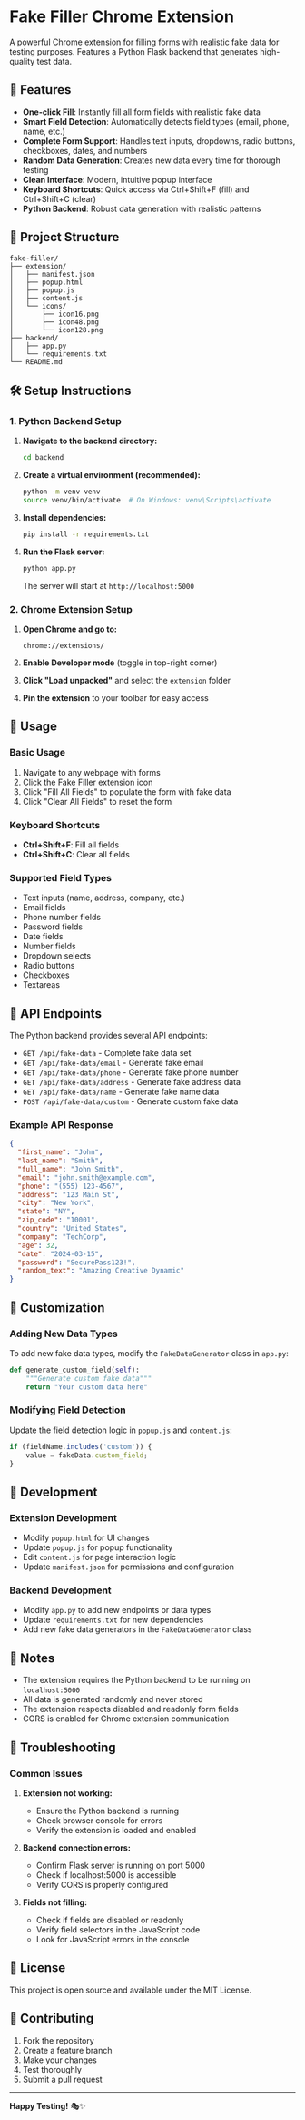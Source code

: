 # Fake Filler Chrome Extension

A powerful Chrome extension for filling forms with realistic fake data for testing purposes. Features a Python Flask backend that generates high-quality test data.

## 🚀 Features

- **One-click Fill**: Instantly fill all form fields with realistic fake data
- **Smart Field Detection**: Automatically detects field types (email, phone, name, etc.)
- **Complete Form Support**: Handles text inputs, dropdowns, radio buttons, checkboxes, dates, and numbers
- **Random Data Generation**: Creates new data every time for thorough testing
- **Clean Interface**: Modern, intuitive popup interface
- **Keyboard Shortcuts**: Quick access via Ctrl+Shift+F (fill) and Ctrl+Shift+C (clear)
- **Python Backend**: Robust data generation with realistic patterns

## 📁 Project Structure

```
fake-filler/
├── extension/
│   ├── manifest.json
│   ├── popup.html
│   ├── popup.js
│   ├── content.js
│   └── icons/
│       ├── icon16.png
│       ├── icon48.png
│       └── icon128.png
├── backend/
│   ├── app.py
│   └── requirements.txt
└── README.md
```

## 🛠️ Setup Instructions

### 1. Python Backend Setup

1. **Navigate to the backend directory:**
   ```bash
   cd backend
   ```

2. **Create a virtual environment (recommended):**
   ```bash
   python -m venv venv
   source venv/bin/activate  # On Windows: venv\Scripts\activate
   ```

3. **Install dependencies:**
   ```bash
   pip install -r requirements.txt
   ```

4. **Run the Flask server:**
   ```bash
   python app.py
   ```

   The server will start at `http://localhost:5000`

### 2. Chrome Extension Setup

1. **Open Chrome and go to:**
   ```
   chrome://extensions/
   ```

2. **Enable Developer mode** (toggle in top-right corner)

3. **Click "Load unpacked"** and select the `extension` folder

4. **Pin the extension** to your toolbar for easy access

## 🎯 Usage

### Basic Usage
1. Navigate to any webpage with forms
2. Click the Fake Filler extension icon
3. Click "Fill All Fields" to populate the form with fake data
4. Click "Clear All Fields" to reset the form

### Keyboard Shortcuts
- **Ctrl+Shift+F**: Fill all fields
- **Ctrl+Shift+C**: Clear all fields

### Supported Field Types
- Text inputs (name, address, company, etc.)
- Email fields
- Phone number fields
- Password fields
- Date fields
- Number fields
- Dropdown selects
- Radio buttons
- Checkboxes
- Textareas

## 🔌 API Endpoints

The Python backend provides several API endpoints:

- `GET /api/fake-data` - Complete fake data set
- `GET /api/fake-data/email` - Generate fake email
- `GET /api/fake-data/phone` - Generate fake phone number
- `GET /api/fake-data/address` - Generate fake address data
- `GET /api/fake-data/name` - Generate fake name data
- `POST /api/fake-data/custom` - Generate custom fake data

### Example API Response

```json
{
  "first_name": "John",
  "last_name": "Smith",
  "full_name": "John Smith",
  "email": "john.smith@example.com",
  "phone": "(555) 123-4567",
  "address": "123 Main St",
  "city": "New York",
  "state": "NY",
  "zip_code": "10001",
  "country": "United States",
  "company": "TechCorp",
  "age": 32,
  "date": "2024-03-15",
  "password": "SecurePass123!",
  "random_text": "Amazing Creative Dynamic"
}
```

## 🎨 Customization

### Adding New Data Types

To add new fake data types, modify the `FakeDataGenerator` class in `app.py`:

```python
def generate_custom_field(self):
    """Generate custom fake data"""
    return "Your custom data here"
```

### Modifying Field Detection

Update the field detection logic in `popup.js` and `content.js`:

```javascript
if (fieldName.includes('custom')) {
    value = fakeData.custom_field;
}
```

## 🔧 Development

### Extension Development
- Modify `popup.html` for UI changes
- Update `popup.js` for popup functionality
- Edit `content.js` for page interaction logic
- Update `manifest.json` for permissions and configuration

### Backend Development
- Modify `app.py` to add new endpoints or data types
- Update `requirements.txt` for new dependencies
- Add new fake data generators in the `FakeDataGenerator` class

## 📝 Notes

- The extension requires the Python backend to be running on `localhost:5000`
- All data is generated randomly and never stored
- The extension respects disabled and readonly form fields
- CORS is enabled for Chrome extension communication

## 🐛 Troubleshooting

### Common Issues

1. **Extension not working:**
   - Ensure the Python backend is running
   - Check browser console for errors
   - Verify the extension is loaded and enabled

2. **Backend connection errors:**
   - Confirm Flask server is running on port 5000
   - Check if localhost:5000 is accessible
   - Verify CORS is properly configured

3. **Fields not filling:**
   - Check if fields are disabled or readonly
   - Verify field selectors in the JavaScript code
   - Look for JavaScript errors in the console

## 📄 License

This project is open source and available under the MIT License.

## 🤝 Contributing

1. Fork the repository
2. Create a feature branch
3. Make your changes
4. Test thoroughly
5. Submit a pull request

---

**Happy Testing!** 🎭✨